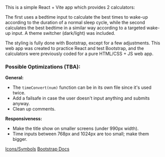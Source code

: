 This is a simple React + Vite app which provides 2 calculators:

The first uses a bedtime input to calculate the best times to wake-up according to the duration of a normal sleep cycle, while the second calculates the best bedtime in a similar way according to a targeted wake-up input. A theme switcher (dark/light) was included.

The styling is fully done with Bootstrap, except for a few adjustments. This web app was created to practice React and test Bootstrap, and the calculators were previously coded for a pure HTML/CSS + JS web app.

### Possible Optimizations (TBA):

**General:**

- The `timeConvert(num)` function can be in its own file since it's used twice.
- Add a failsafe in case the user doesn't input anything and submits anyway.
- Clean up comments.

**Responsiveness:**

- Make the title show on smaller screens (under 990px width).
- Time inputs between 768px and 1024px are too small; make them bigger.

[Icons/Symbols](https://symbl.cc/en/)
[Bootstrap Docs](https://getbootstrap.com/docs/5.3/getting-started/introduction/)
